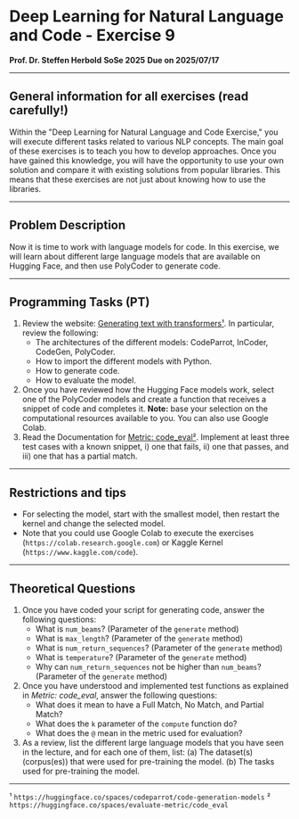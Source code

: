 # Deep Learning for Natural Language and Code - Exercise 9

**Prof. Dr. Steffen Herbold**
**SoSe 2025**
**Due on 2025/07/17**

---

## General information for all exercises (read carefully!)

Within the "Deep Learning for Natural Language and Code Exercise," you will execute different tasks related to various NLP concepts. The main goal of these exercises is to teach you how to develop approaches. Once you have gained this knowledge, you will have the opportunity to use your own solution and compare it with existing solutions from popular libraries. This means that these exercises are not just about knowing how to use the libraries.

---

## Problem Description

Now it is time to work with language models for code. In this exercise, we will learn about different large language models that are available on Hugging Face, and then use PolyCoder to generate code.

---

## Programming Tasks (PT)

1.  Review the website: [Generating text with transformers¹](https://huggingface.co/spaces/codeparrot/code-generation-models). In particular, review the following:
    -   The architectures of the different models: CodeParrot, InCoder, CodeGen, PolyCoder.
    -   How to import the different models with Python.
    -   How to generate code.
    -   How to evaluate the model.
2.  Once you have reviewed how the Hugging Face models work, select one of the PolyCoder models and create a function that receives a snippet of code and completes it. **Note:** base your selection on the computational resources available to you. You can also use Google Colab.
3.  Read the Documentation for [Metric: code_eval²](https://huggingface.co/spaces/evaluate-metric/code_eval). Implement at least three test cases with a known snippet, i) one that fails, ii) one that passes, and iii) one that has a partial match.

---

## Restrictions and tips

-   For selecting the model, start with the smallest model, then restart the kernel and change the selected model.
-   Note that you could use Google Colab to execute the exercises (`https://colab.research.google.com`) or Kaggle Kernel (`https://www.kaggle.com/code`).

---

## Theoretical Questions

1.  Once you have coded your script for generating code, answer the following questions:
    -   What is `num_beams`? (Parameter of the `generate` method)
    -   What is `max_length`? (Parameter of the `generate` method)
    -   What is `num_return_sequences`? (Parameter of the `generate` method)
    -   What is `temperature`? (Parameter of the `generate` method)
    -   Why can `num_return_sequences` not be higher than `num_beams`? (Parameter of the `generate` method)
2.  Once you have understood and implemented test functions as explained in *Metric: code_eval*, answer the following questions:
    -   What does it mean to have a Full Match, No Match, and Partial Match?
    -   What does the `k` parameter of the `compute` function do?
    -   What does the `@` mean in the metric used for evaluation?
3.  As a review, list the different large language models that you have seen in the lecture, and for each one of them, list:
    (a) The dataset(s) (corpus(es)) that were used for pre-training the model.
    (b) The tasks used for pre-training the model.

---
¹ `https://huggingface.co/spaces/codeparrot/code-generation-models`
² `https://huggingface.co/spaces/evaluate-metric/code_eval`